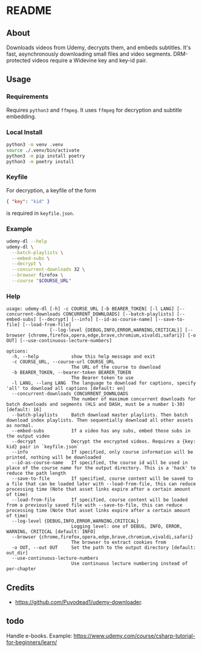 # README

## About

Downloads videos from Udemy, decrypts them, and embeds subtitles.
It's fast, asynchronously downloading small files and video segments.
DRM-protected videos require a Widevine key and key-id pair.

## Usage

### Requirements

Requires `python3` and `ffmpeg`. It uses `ffmpeg` for decryption and subtitle embedding.

### Local Install

```bash
python3 -m venv .venv
source ./.venv/bin/activate
python3 -m pip install poetry
python3 -m poetry install
```

### Keyfile

For decryption, a keyfile of the form

```json
{ "key": "kid" }
```

is required in `keyfile.json`.

### Example

```bash
udemy-dl --help
udemy-dl \
  --batch-playlists \
  --embed-subs \
  --decrypt \
  --concurrent-downloads 32 \
  --browser firefox \
  --course "$COURSE_URL"
```

### Help

```text
usage: udemy-dl [-h] -c COURSE_URL [-b BEARER_TOKEN] [-l LANG] [--concurrent-downloads CONCURRENT_DOWNLOADS] [--batch-playlists] [--embed-subs] [--decrypt] [--info] [--id-as-course-name] [--save-to-file] [--load-from-file]
                [--log-level {DEBUG,INFO,ERROR,WARNING,CRITICAL}] [--browser {chrome,firefox,opera,edge,brave,chromium,vivaldi,safari}] [-o OUT] [--use-continuous-lecture-numbers]

options:
  -h, --help            show this help message and exit
  -c COURSE_URL, --course-url COURSE_URL
                        The URL of the course to download
  -b BEARER_TOKEN, --bearer-token BEARER_TOKEN
                        The Bearer token to use
  -l LANG, --lang LANG  The language to download for captions, specify 'all' to download all captions [default: en]
  --concurrent-downloads CONCURRENT_DOWNLOADS
                        The number of maximum concurrent downloads for batch downloads and segments (HLS and DASH, must be a number 1-30) [default: 16]
  --batch-playlists     Batch download master playlists. Then batch download index playlists. Then sequentially download all other assets as normal.
  --embed-subs          If a video has any subs, embed those subs in the output video
  --decrypt             Decrypt the encrypted videos. Requires a {key: kid} pair in `keyfile.json`
  --info                If specified, only course information will be printed, nothing will be downloaded
  --id-as-course-name   If specified, the course id will be used in place of the course name for the output directory. This is a 'hack' to reduce the path length
  --save-to-file        If specified, course content will be saved to a file that can be loaded later with --load-from-file, this can reduce processing time (Note that asset links expire after a certain amount of time)
  --load-from-file      If specified, course content will be loaded from a previously saved file with --save-to-file, this can reduce processing time (Note that asset links expire after a certain amount of time)
  --log-level {DEBUG,INFO,ERROR,WARNING,CRITICAL}
                        Logging level: one of DEBUG, INFO, ERROR, WARNING, CRITICAL [default: INFO]
  --browser {chrome,firefox,opera,edge,brave,chromium,vivaldi,safari}
                        The browser to extract cookies from
  -o OUT, --out OUT     Set the path to the output directory [default: out_dir]
  --use-continuous-lecture-numbers
                        Use continuous lecture numbering instead of per-chapter
```

## Credits

- https://github.com/Puyodead1/udemy-downloader.

## todo

Handle e-books. Example: https://www.udemy.com/course/csharp-tutorial-for-beginners/learn/
